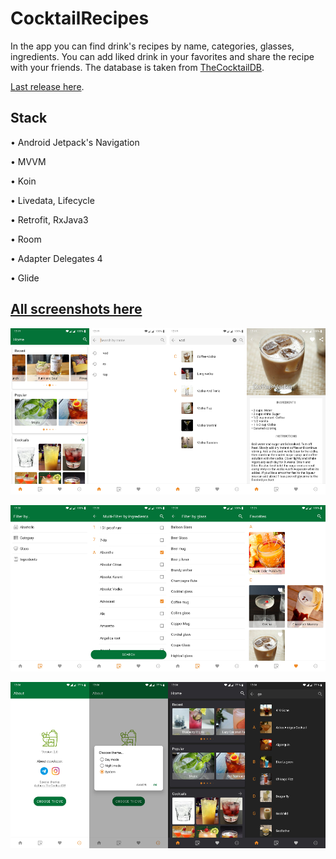 # CocktailRecipes

In the app you can find drink's recipes by name, categories, glasses, ingredients. You can add liked drink in your favorites and share the recipe with your friends. The database is taken from [TheCocktailDB](https://www.thecocktaildb.com/).

[Last release here](https://github.com/mvasilova/CocktailRecipes/releases).

## Stack
• Android Jetpack's Navigation

• MVVM

• Koin

• Livedata, Lifecycle

• Retrofit, RxJava3

• Room

• Adapter Delegates 4

• Glide

## [All screenshots here](https://github.com/mvasilova/CocktailRecipes/tree/master/Screenshots)

<img src="https://github.com/mvasilova/CocktailRecipes/blob/master/Screenshots/Screenshot_20200825-121907.jpg" width="25%"/><img src="https://github.com/mvasilova/CocktailRecipes/blob/master/Screenshots/Screenshot_20200825-121946.jpg" width="25%"/><img src="https://github.com/mvasilova/CocktailRecipes/blob/master/Screenshots/Screenshot_20200825-121950.jpg" width="25%"/><img src="https://github.com/mvasilova/CocktailRecipes/blob/master/Screenshots/Screenshot_20200825-121959.jpg" width="25%"/>


<img src="https://github.com/mvasilova/CocktailRecipes/blob/master/Screenshots/Screenshot_20200825-122004.jpg" width="25%"/><img src="https://github.com/mvasilova/CocktailRecipes/blob/master/Screenshots/Screenshot_20200825-122022.jpg" width="25%"/><img
src="https://github.com/mvasilova/CocktailRecipes/blob/master/Screenshots/Screenshot_20200825-122027.jpg" width="25%"/><img src="https://github.com/mvasilova/CocktailRecipes/blob/master/Screenshots/Screenshot_20200825-122101.jpg" width="25%"/>

<img src="https://github.com/mvasilova/CocktailRecipes/blob/master/Screenshots/Screenshot_20201006-120613.jpg" width="25%"/><img src="https://github.com/mvasilova/CocktailRecipes/blob/master/Screenshots/Screenshot_20201006-120618.jpg" width="25%"/><img src="https://github.com/mvasilova/CocktailRecipes/blob/master/Screenshots/Screenshot_20201006-120633.jpg" width="25%"/><img
src="https://github.com/mvasilova/CocktailRecipes/blob/master/Screenshots/Screenshot_20201006-120642.jpg" width="25%"/>

